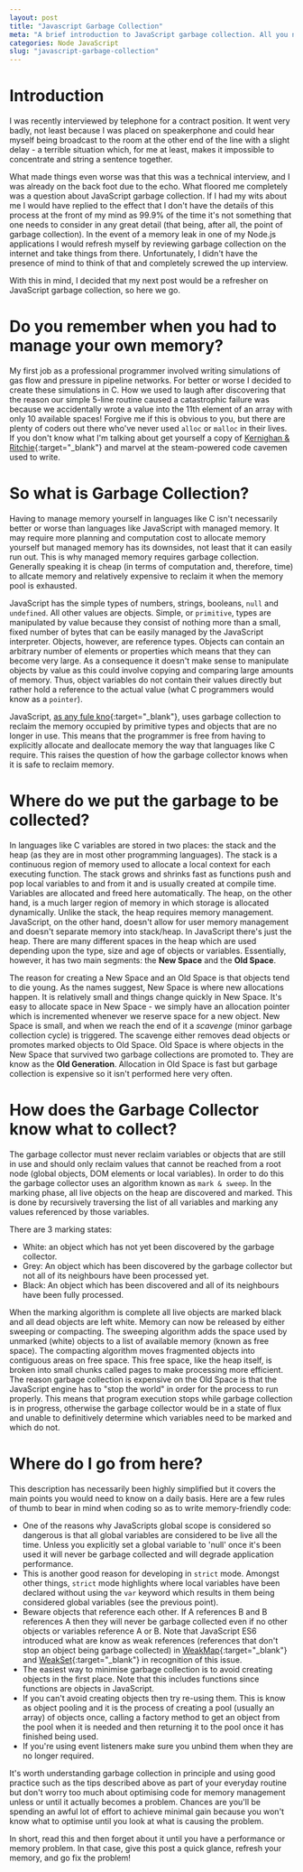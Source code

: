 ```yaml
---
layout: post
title: "Javascript Garbage Collection"
meta: "A brief introduction to JavaScript garbage collection. All you need to know to have a better understanding of what's happening under the covers."
categories: Node JavaScript
slug: "javascript-garbage-collection"
---
```

# Introduction
I was recently interviewed by telephone for a contract position. It went very badly, not least because I was placed on speakerphone and could hear myself being broadcast to the room at the other end of the line with a slight delay - a terrible situation which, for me at least, makes it impossible to concentrate and string a sentence together.

What made things even worse was that this was a technical interview, and I was already on the back foot due to the echo. What floored me completely was a question about JavaScript garbage collection. If I had my wits about me I would have replied to the effect that I don't have the details of this process at the front of my mind as 99.9% of the time it's not something that one needs to consider in any great detail (that being, after all, the point of garbage collection). In the event of a memory leak in one of my Node.js applications I would refresh myself by reviewing garbage collection on the internet and take things from there. Unfortunately, I didn't have the presence of mind to think of that and completely screwed the up interview.

With this in mind, I decided that my next post would be a refresher on JavaScript garbage collection, so here we go. 

# Do you remember when you had to manage your own memory?
My first job as a professional programmer involved writing simulations of gas flow and pressure in pipeline networks. For better or worse I decided to create these simulations in C. How we used to laugh after discovering that the reason our simple 5-line routine caused a catastrophic failure was because we accidentally wrote a value into the 11th element of an array with only 10 available spaces! Forgive me if this is obvious to you, but there are plenty of coders out there who've never used `alloc` or `malloc` in their lives. If you don't know what I'm talking about get yourself a copy of [Kernighan & Ritchie][1]{:target="_blank"} and marvel at the steam-powered code cavemen used to write. 

# So what is Garbage Collection?
Having to manage memory yourself in languages like C isn't necessarily better or worse than languages like JavaScript with managed memory. It may require more planning and computation cost to allocate memory yourself but managed memory has its downsides, not least that it can easily run out. This is why managed memory requires garbage collection. Generally speaking it is cheap (in terms of computation and, therefore, time) to allcate memory and relatively expensive to reclaim it when the memory pool is exhausted.

JavaScript has the simple types of numbers, strings, booleans, `null` and `undefined`. All other values are objects. Simple, or `primitive`, types are manipulated by value because they consist of nothing more than a small, fixed number of bytes that can be easily managed by the JavaScript interpreter. Objects, however, are reference types. Objects can contain an arbitrary number of elements or properties which means that they can become very large. As a consequence it doesn't make sense to manipulate objects by value as this could involve copying and comparing large amounts of memory. Thus, object variables do not contain their values directly but rather hold a reference to the actual value (what C programmers would know as a `pointer`).

JavaScript, [as any fule kno][2]{:target="_blank"}, uses garbage collection to reclaim the memory occupied by primitive types and objects that are no longer in use. This means that the programmer is free from having to explicitly allocate and deallocate memory the way that languages like C require. This raises the question of how the garbage collector knows when it is safe to reclaim memory. 

# Where do we put the garbage to be collected?
In languages like C variables are stored in two places: the stack and the heap (as they are in most other programming languages). The stack is a continuous region of memory used to allocate a local context for each executing function. The stack grows and shrinks fast as functions push and pop local variables to and from it and is usually created at compile time. Variables are allocated and freed here automatically. The heap, on the other hand, is a much larger region of memory in which storage is allocated dynamically. Unlike the stack, the heap requires memory management. JavaScript, on the other hand, doesn't allow for user memory management and doesn't separate memory into stack/heap. In JavaScript there's just the heap. There are many different spaces in the heap which are used depending upon the type, size and age of objects or variables. Essentially, however, it has two main segments: the **New Space** and the **Old Space**.

The reason for creating a New Space and an Old Space is that objects tend to die young. As the names suggest, New Space is where new allocations happen. It is relatively small and things change quickly in New Space. It's easy to allocate space in New Space - we simply have an allocation pointer which is incremented whenever we reserve space for a new object. New Space is small, and when we reach the end of it a *scavenge* (minor garbage collection cycle) is triggered. The scavenge either removes dead objects or promotes marked objects to Old Space. Old Space is where objects in the New Space that survived two garbage collections are promoted to. They are know as the **Old Generation**. Allocation in Old Space is fast but garbage collection is expensive so it isn't performed here very often. 

# How does the Garbage Collector know what to collect?
The garbage collector must never reclaim variables or objects that are still in use and should only reclaim values that cannot be reached from a root node (global objects, DOM elements or local variables). In order to do this the garbage collector uses an algorithm known as `mark & sweep`. In the marking phase, all live objects on the heap are discovered and marked. This is done by recursively traversing the list of all variables and marking any values referenced by those variables.

There are 3 marking states: 
 - White: an object which has not yet been discovered by the garbage collector.
 - Grey: An object which has been discovered by the garbage collector but not all of its neighbours have been processed yet.
 - Black: An object which has been discovered and all of its neighbours have been fully processed.

When the marking algorithm is complete all live objects are marked black and all dead objects are left white. Memory can now be released by either sweeping or compacting. The sweeping algorithm adds the space used by unmarked (white) objects to a list of available memory (known as free space). The compacting algorithm moves fragmented objects into contiguous areas on free space. This free space, like the heap itself, is broken into small chunks called pages to make processing more efficient. The reason garbage collection is expensive on the Old Space is that the JavaScript engine has to "stop the world" in order for the process to run properly. This means that program execution stops while garbage collection is in progress, otherwise the garbage collector would be in a state of flux and unable to definitively determine which variables need to be marked and which do not. 

# Where do I go from here?
This description has necessarily been highly simplified but it covers the main points you would need to know on a daily basis. Here are a few rules of thumb to bear in mind when coding so as to write memory-friendly code: 
 - One of the reasons why JavaScripts global scope is considered so dangerous is that all global variables are considered to be live all the time. Unless you explicitly set a global variable to 'null' once it's been used it will never be garbage collected and will degrade application performance.
 - This is another good reason for developing in `strict` mode. Amongst other things, `strict` mode highlights where local variables have been declared without using the `var` keyword which results in them being considered global variables (see the previous point).
 - Beware objects that reference each other. If A references B and B references A then they will never be garbage collected even if no other objects or variables reference A or B. Note that JavaScript ES6 introduced what are know as weak references (references that don't stop an object being garbage collected) in [WeakMap][3]{:target="_blank"} and [WeakSet][4]{:target="_blank"} in recognition of this issue.
 - The easiest way to minimise garbage collection is to avoid creating objects in the first place. Note that this includes functions since functions are objects in JavaScript.
 - If you can't avoid creating objects then try re-using them. This is know as object pooling and it is the process of creating a pool (usually an array) of objects once, calling a factory method to get an object from the pool when it is needed and then returning it to the pool once it has finished being used.
 - If you're using event listeners make sure you unbind them when they are no longer required.

It's worth understanding garbage collection in principle and using good practice such as the tips described above as part of your everyday routine but don't worry too much about optimising code for memory management unless or until it actually becomes a problem. Chances are you'll be spending an awful lot of effort to achieve minimal gain because you won't know what to optimise until you look at what is causing the problem.

In short, read this and then forget about it until you have a performance or memory problem. In that case, give this post a quick glance, refresh your memory, and go fix the problem!

 [1]: https://en.wikipedia.org/wiki/The_C_Programming_Language
 [2]: https://en.wikipedia.org/wiki/Nigel_Molesworth
 [3]: https://developer.mozilla.org/en/docs/Web/JavaScript/Reference/Global_Objects/WeakMap
 [4]: https://developer.mozilla.org/en/docs/Web/JavaScript/Reference/Global_Objects/WeakSet